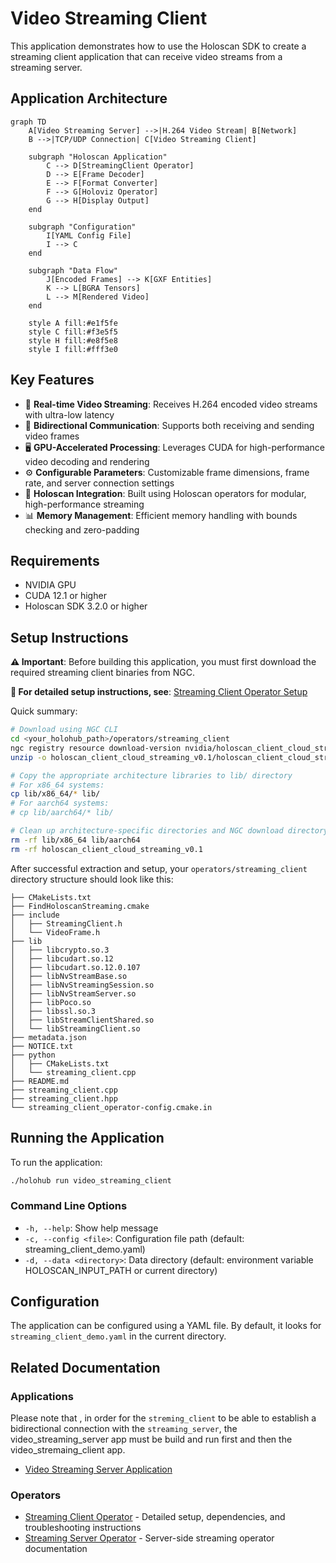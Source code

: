 # Video Streaming Client

This application demonstrates how to use the Holoscan SDK to create a streaming client application that can receive video streams from a streaming server.

## Application Architecture

```mermaid
graph TD
    A[Video Streaming Server] -->|H.264 Video Stream| B[Network]
    B -->|TCP/UDP Connection| C[Video Streaming Client]
    
    subgraph "Holoscan Application"
        C --> D[StreamingClient Operator]
        D --> E[Frame Decoder]
        E --> F[Format Converter]
        F --> G[Holoviz Operator]
        G --> H[Display Output]
    end
    
    subgraph "Configuration"
        I[YAML Config File]
        I --> C
    end
    
    subgraph "Data Flow"
        J[Encoded Frames] --> K[GXF Entities]
        K --> L[BGRA Tensors]
        L --> M[Rendered Video]
    end
    
    style A fill:#e1f5fe
    style C fill:#f3e5f5
    style H fill:#e8f5e8
    style I fill:#fff3e0
```

## Key Features

- 🎥 **Real-time Video Streaming**: Receives H.264 encoded video streams with ultra-low latency
- 🔗 **Bidirectional Communication**: Supports both receiving and sending video frames
- 🖥️ **GPU-Accelerated Processing**: Leverages CUDA for high-performance video decoding and rendering
- ⚙️ **Configurable Parameters**: Customizable frame dimensions, frame rate, and server connection settings
- 🎯 **Holoscan Integration**: Built using Holoscan operators for modular, high-performance streaming
- 📊 **Memory Management**: Efficient memory handling with bounds checking and zero-padding

## Requirements

- NVIDIA GPU
- CUDA 12.1 or higher
- Holoscan SDK 3.2.0 or higher

## Setup Instructions

**⚠️ Important**: Before building this application, you must first download the required streaming client binaries from NGC.

**📖 For detailed setup instructions, see**: [Streaming Client Operator Setup](../../operators/streaming_client/README.md#dependencies)

Quick summary:

```bash
# Download using NGC CLI
cd <your_holohub_path>/operators/streaming_client
ngc registry resource download-version nvidia/holoscan_client_cloud_streaming:0.1
unzip -o holoscan_client_cloud_streaming_v0.1/holoscan_client_cloud_streaming.zip

# Copy the appropriate architecture libraries to lib/ directory
# For x86_64 systems:
cp lib/x86_64/* lib/
# For aarch64 systems:
# cp lib/aarch64/* lib/

# Clean up architecture-specific directories and NGC download directory
rm -rf lib/x86_64 lib/aarch64
rm -rf holoscan_client_cloud_streaming_v0.1
```

After successful extraction and setup, your `operators/streaming_client` directory structure should look like this:

```
├── CMakeLists.txt
├── FindHoloscanStreaming.cmake
├── include
│   ├── StreamingClient.h
│   └── VideoFrame.h
├── lib
│   ├── libcrypto.so.3
│   ├── libcudart.so.12
│   ├── libcudart.so.12.0.107
│   ├── libNvStreamBase.so
│   ├── libNvStreamingSession.so
│   ├── libNvStreamServer.so
│   ├── libPoco.so
│   ├── libssl.so.3
│   ├── libStreamClientShared.so
│   └── libStreamingClient.so
├── metadata.json
├── NOTICE.txt
├── python
│   ├── CMakeLists.txt
│   └── streaming_client.cpp
├── README.md
├── streaming_client.cpp
├── streaming_client.hpp
└── streaming_client_operator-config.cmake.in
```

## Running the Application

To run the application:

```bash
./holohub run video_streaming_client
```

### Command Line Options

- `-h, --help`: Show help message
- `-c, --config <file>`: Configuration file path (default: streaming_client_demo.yaml)
- `-d, --data <directory>`: Data directory (default: environment variable HOLOSCAN_INPUT_PATH or current directory)

## Configuration

The application can be configured using a YAML file. By default, it looks for `streaming_client_demo.yaml` in the current directory.

## Related Documentation

### Applications

Please note that , in order for the `streming_client` to be able to establish a bidirectional connection with the `streaming_server`, the video_streaming_server app must be build and run first and then the video_stremaing_client app.

- [Video Streaming Server Application](../video_streaming_server/README.md)

### Operators  

- [Streaming Client Operator](../../operators/streaming_client/README.md) - Detailed setup, dependencies, and troubleshooting instructions
- [Streaming Server Operator](../../operators/streaming_server/README.md) - Server-side streaming operator documentation
